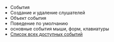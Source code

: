 - События
- Создание и удаление слушателей
- Объект события
- Поведение по умолчанию
- основные события мыши, форм, клавиатуры
- [Список всех доступных событий](https://developer.mozilla.org/en-US/docs/Web/Events)
